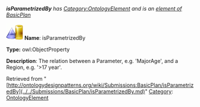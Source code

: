 ___isParametrizedBy__ has [Category:OntologyElement](../../Category/OntologyElement.md "Category:OntologyElement") and is an [element of](../../Property/ElementOf.md "Property:ElementOf") [BasicPlan](../../Submissions/BasicPlan.md "Submissions:BasicPlan")_


  




[![ObjectProperty](../../images/thumb/c/c3/ObjectProperty.gif/45px-ObjectProperty.gif)](../../Image/ObjectProperty.gif.md "ObjectProperty")
__Name__: isParametrizedBy 


__Type:__ owl:ObjectProperty 


__Description__: The relation between a Parameter, e.g. 'MajorAge', and a Region, e.g. '>17 year'. 





Retrieved from "[http://ontologydesignpatterns.org/wiki/Submissions:BasicPlan/isParametrizedBy](../../Submissions/BasicPlan/isParametrizedBy.md)"
 [Category](http://ontologydesignpatterns.org/wiki/Special:Categories "Special:Categories"): [OntologyElement](../../Category/OntologyElement.md "Category:OntologyElement")